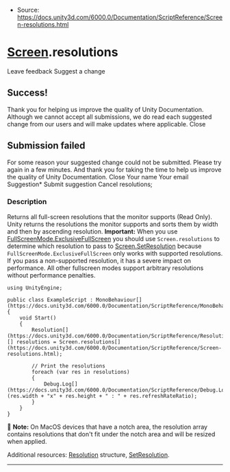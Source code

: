 * Source: https://docs.unity3d.com/6000.0/Documentation/ScriptReference/Screen-resolutions.html

#  [Screen](https://docs.unity3d.com/6000.0/Documentation/ScriptReference/Screen.html).resolutions
Leave feedback
Suggest a change
## Success!
Thank you for helping us improve the quality of Unity Documentation. Although we cannot accept all submissions, we do read each suggested change from our users and will make updates where applicable.
Close
## Submission failed
For some reason your suggested change could not be submitted. Please <a>try again</a> in a few minutes. And thank you for taking the time to help us improve the quality of Unity Documentation.
Close
Your name Your email Suggestion* Submit suggestion
Cancel
resolutions; 
### Description
Returns all full-screen resolutions that the monitor supports (Read Only).
Unity returns the resolutions the monitor supports and sorts them by width and then by ascending resolution. **Important:** When you use [FullScreenMode.ExclusiveFullScreen](https://docs.unity3d.com/6000.0/Documentation/ScriptReference/FullScreenMode.ExclusiveFullScreen.html) you should use `Screen.resolutions` to determine which resolution to pass to [Screen.SetResolution](https://docs.unity3d.com/6000.0/Documentation/ScriptReference/Screen.SetResolution.html) because `FullScreenMode.ExclusiveFullScreen` only works with supported resolutions. If you pass a non-supported resolution, it has a severe impact on performance. All other fullscreen modes support arbitrary resolutions without performance penalties. 
```
using UnityEngine;  
  
public class ExampleScript : MonoBehaviour[](https://docs.unity3d.com/6000.0/Documentation/ScriptReference/MonoBehaviour.html)
{
    void Start()
    {
        Resolution[](https://docs.unity3d.com/6000.0/Documentation/ScriptReference/Resolution.html)[] resolutions = Screen.resolutions[](https://docs.unity3d.com/6000.0/Documentation/ScriptReference/Screen-resolutions.html);  
  
        // Print the resolutions
        foreach (var res in resolutions)
        {
            Debug.Log[](https://docs.unity3d.com/6000.0/Documentation/ScriptReference/Debug.Log.html)(res.width + "x" + res.height + " : " + res.refreshRateRatio);
        }
    }
}

```

**Note:** On MacOS devices that have a notch area, the resolution array contains resolutions that don't fit under the notch area and will be resized when applied.   
  
Additional resources: [Resolution](https://docs.unity3d.com/6000.0/Documentation/ScriptReference/Resolution.html) structure, [SetResolution](https://docs.unity3d.com/6000.0/Documentation/ScriptReference/Screen.SetResolution.html).
* * *
